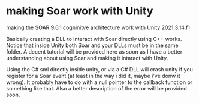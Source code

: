 # making Soar work with Unity
 making the SOAR 9.6.1 cogninitve architecture work with Unity 2021.3.14.f1

Basically creating a DLL to interact with Soar directly using C++ works. Notice that inside Unity both Soar and your DLLs must be in the same folder. A decent tutorial will be provided here as soon as I have a better understanding about using Soar and making it intaract with Unity. <br> 

Using the C# sml directly inside unity, or via a C# DLL will crash unity if you register for a Soar event (at least in the way i did it, maybe i've donw it wrong). It probably have to do with a null pointer to the callback function or something like that. Also a better description of the error will be provided soon.
